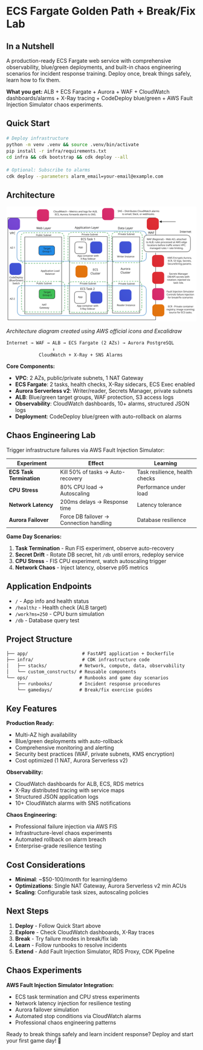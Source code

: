 # ECS Fargate Golden Path + Break/Fix Lab

## In a Nutshell

A production-ready ECS Fargate web service with comprehensive observability, blue/green deployments, and built-in chaos engineering scenarios for incident response training. Deploy once, break things safely, learn how to fix them.

**What you get:** ALB + ECS Fargate + Aurora + WAF + CloudWatch dashboards/alarms + X-Ray tracing + CodeDeploy blue/green + AWS Fault Injection Simulator chaos experiments.

## Quick Start

```bash
# Deploy infrastructure
python -m venv .venv && source .venv/bin/activate
pip install -r infra/requirements.txt
cd infra && cdk bootstrap && cdk deploy --all

# Optional: Subscribe to alarms
cdk deploy --parameters alarm_email=your-email@example.com
```

## Architecture

![ECS Fargate Golden Path Architecture](diagrams/ecs-golden-path-diagram.svg)

*Architecture diagram created using AWS official icons and Excalidraw*

```
Internet → WAF → ALB → ECS Fargate (2 AZs) → Aurora PostgreSQL
                 ↓
            CloudWatch + X-Ray + SNS Alarms
```

**Core Components:**
- **VPC**: 2 AZs, public/private subnets, 1 NAT Gateway
- **ECS Fargate**: 2 tasks, health checks, X-Ray sidecars, ECS Exec enabled
- **Aurora Serverless v2**: Writer/reader, Secrets Manager, private subnets
- **ALB**: Blue/green target groups, WAF protection, S3 access logs
- **Observability**: CloudWatch dashboards, 10+ alarms, structured JSON logs
- **Deployment**: CodeDeploy blue/green with auto-rollback on alarms

## Chaos Engineering Lab

Trigger infrastructure failures via AWS Fault Injection Simulator:

| Experiment | Effect | Learning |
|------------|--------|----------|
| **ECS Task Termination** | Kill 50% of tasks → Auto-recovery | Task resilience, health checks |
| **CPU Stress** | 80% CPU load → Autoscaling | Performance under load |
| **Network Latency** | 200ms delays → Response time | Latency tolerance |
| **Aurora Failover** | Force DB failover → Connection handling | Database resilience |

**Game Day Scenarios:**
1. **Task Termination** - Run FIS experiment, observe auto-recovery
2. **Secret Drift** - Rotate DB secret, hit `/db` until errors, redeploy service
3. **CPU Stress** - FIS CPU experiment, watch autoscaling trigger
4. **Network Chaos** - Inject latency, observe p95 metrics

## Application Endpoints

- `/` - App info and health status
- `/healthz` - Health check (ALB target)
- `/work?ms=250` - CPU burn simulation
- `/db` - Database query test

## Project Structure

```
├── app/                    # FastAPI application + Dockerfile
├── infra/                  # CDK infrastructure code
│   ├── stacks/            # Network, compute, data, observability
│   └── custom_constructs/ # Reusable components
└── ops/                   # Runbooks and game day scenarios
    ├── runbooks/          # Incident response procedures
    └── gamedays/          # Break/fix exercise guides
```

## Key Features

**Production Ready:**
- Multi-AZ high availability
- Blue/green deployments with auto-rollback
- Comprehensive monitoring and alerting
- Security best practices (WAF, private subnets, KMS encryption)
- Cost optimized (1 NAT, Aurora Serverless v2)

**Observability:**
- CloudWatch dashboards for ALB, ECS, RDS metrics
- X-Ray distributed tracing with service maps
- Structured JSON application logs
- 10+ CloudWatch alarms with SNS notifications

**Chaos Engineering:**
- Professional failure injection via AWS FIS
- Infrastructure-level chaos experiments
- Automated rollback on alarm breach
- Enterprise-grade resilience testing

## Cost Considerations

- **Minimal**: ~$50-100/month for learning/demo
- **Optimizations**: Single NAT Gateway, Aurora Serverless v2 min ACUs
- **Scaling**: Configurable task sizes, autoscaling policies

## Next Steps

1. **Deploy** - Follow Quick Start above
2. **Explore** - Check CloudWatch dashboards, X-Ray traces
3. **Break** - Try failure modes in break/fix lab
4. **Learn** - Follow runbooks to resolve incidents
5. **Extend** - Add Fault Injection Simulator, RDS Proxy, CDK Pipeline

## Chaos Experiments

**AWS Fault Injection Simulator Integration:**
- ECS task termination and CPU stress experiments
- Network latency injection for resilience testing
- Aurora failover simulation
- Automated stop conditions via CloudWatch alarms
- Professional chaos engineering patterns

Ready to break things safely and learn incident response? Deploy and start your first game day! 🚀